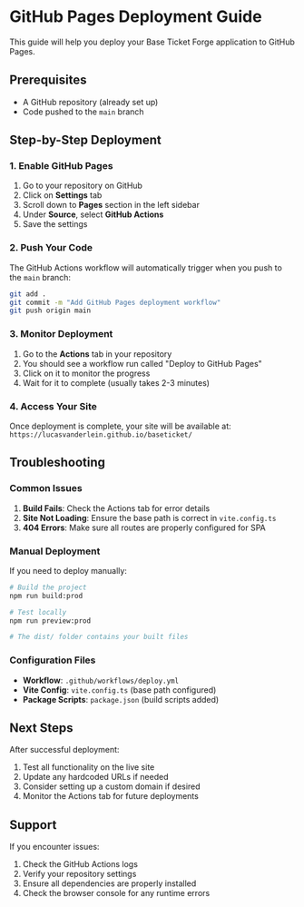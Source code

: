 # GitHub Pages Deployment Guide

This guide will help you deploy your Base Ticket Forge application to GitHub Pages.

## Prerequisites

- A GitHub repository (already set up)
- Code pushed to the `main` branch

## Step-by-Step Deployment

### 1. Enable GitHub Pages

1. Go to your repository on GitHub
2. Click on **Settings** tab
3. Scroll down to **Pages** section in the left sidebar
4. Under **Source**, select **GitHub Actions**
5. Save the settings

### 2. Push Your Code

The GitHub Actions workflow will automatically trigger when you push to the `main` branch:

```bash
git add .
git commit -m "Add GitHub Pages deployment workflow"
git push origin main
```

### 3. Monitor Deployment

1. Go to the **Actions** tab in your repository
2. You should see a workflow run called "Deploy to GitHub Pages"
3. Click on it to monitor the progress
4. Wait for it to complete (usually takes 2-3 minutes)

### 4. Access Your Site

Once deployment is complete, your site will be available at:
`https://lucasvanderlein.github.io/baseticket/`

## Troubleshooting

### Common Issues

1. **Build Fails**: Check the Actions tab for error details
2. **Site Not Loading**: Ensure the base path is correct in `vite.config.ts`
3. **404 Errors**: Make sure all routes are properly configured for SPA

### Manual Deployment

If you need to deploy manually:

```bash
# Build the project
npm run build:prod

# Test locally
npm run preview:prod

# The dist/ folder contains your built files
```

### Configuration Files

- **Workflow**: `.github/workflows/deploy.yml`
- **Vite Config**: `vite.config.ts` (base path configured)
- **Package Scripts**: `package.json` (build scripts added)

## Next Steps

After successful deployment:

1. Test all functionality on the live site
2. Update any hardcoded URLs if needed
3. Consider setting up a custom domain if desired
4. Monitor the Actions tab for future deployments

## Support

If you encounter issues:
1. Check the GitHub Actions logs
2. Verify your repository settings
3. Ensure all dependencies are properly installed
4. Check the browser console for any runtime errors
